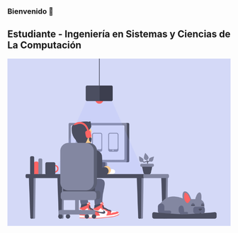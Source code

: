 ### Bienvenido 👋

## Estudiante - Ingeniería en Sistemas y Ciencias de La Computación

<img alt="Code" src="./assets/GitImage.gif" align="center"/>
